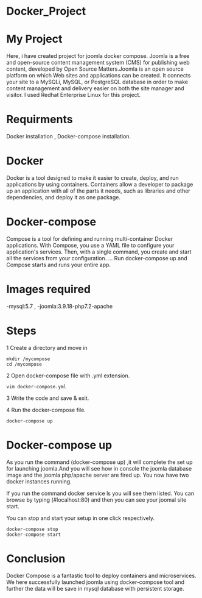 # Docker_Project
# My Project
Here, i have created project for joomla docker compose. Joomla is a free and open-source content management system (CMS) for publishing web content, developed by Open Source Matters.Joomla is an open source platform on which Web sites and applications can be created. It connects your site to a MySQLi, MySQL, or PostgreSQL database in order to make content management and delivery easier on both the site manager and visitor.
I used Redhat Enterprise Linux for this project.
# Requirments
Docker installation ,
Docker-compose installation.
# Docker
Docker is a tool designed to make it easier to create, deploy, and run applications by using containers. Containers allow a developer to package up an application with all of the parts it needs, such as libraries and other dependencies, and deploy it as one package.
# Docker-compose
Compose is a tool for defining and running multi-container Docker applications. With Compose, you use a YAML file to configure your application's services. Then, with a single command, you create and start all the services from your configuration. ... Run docker-compose up and Compose starts and runs your entire app.
# Images required
-mysql:5.7 , 
-joomla:3.9.18-php7.2-apache
# Steps
1 Create a directory and move in
```
mkdir /mycompose
cd /mycompose
```

2 Open docker-compose file with .yml extension.
```
vim docker-compose.yml
```
3 Write the code and save & exit.

4 Run the docker-compose file.
```
docker-compose up
```
# Docker-compose up
As you run the command (docker-compose up) ,it will complete the set up for launching joomla.And you will see how in console the joomla database image and the joomla php/apache server are fired up. You now have two docker instances running.

If you run the command docker service ls you will see them listed.  You can browse by typing (#localhost:80) and then you can see your joomal site start.

You can stop and start your setup in one click respectively.
```
docker-compose stop
docker-compose start
```
# Conclusion
Docker Compose is a fantastic tool to deploy containers and microservices. We here successfully launched joomla using docker-compose tool and further the data will be save in mysql database with persistent storage.
